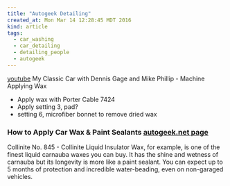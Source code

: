 ```yaml
---
title: "Autogeek Detailing"
created_at: Mon Mar 14 12:28:45 MDT 2016
kind: article
tags:
  - car_washing
  - car_detailing
  - detailing_people
  - autogeek
---
```


<a href="https://www.youtube.com/watch?v=AaVjCKKpaLk" target="_blank">youtube</a> My Classic Car with Dennis Gage and Mike Phillip - Machine Applying Wax 

 
<ul>
  <li>Apply wax with Porter Cable 7424</li>
  <li>Apply setting 3, pad?</li>
  <li>setting 6, microfiber bonnet to remove dried wax</li>
</ul>


### How to Apply Car Wax & Paint Sealants <a href="http://www.autogeek.net/car-wax-detailing.html" target="_blank">autogeek.net page</a>

Collinite No. 845 -
Collinite Liquid Insulator Wax, for example, is one of the finest liquid
carnauba waxes you can buy. It has the shine and wetness of carnauba but
its longevity is more like a paint sealant. You can expect up to 5 months
of protection and incredible water-beading, even on non-garaged vehicles.

<!--
html boilerplate
<a href="" target="_blank"></a>
<img src="" width="400px">
<ul>
  <li></li>
</ul>
-->

